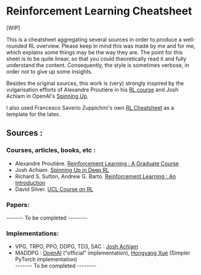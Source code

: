 # Reinforcement Learning Cheatsheet

[WIP]

This is a cheatsheet aggregating several sources in order to produce a well-rounded RL overview. Please keep in mind this was made by me and for me, which explains some things may be the way they are. 
The point for this sheet is to be quite linear, so that you could theoretically read it and fully understand the content. Consequently, the style is sometimes verbose, in order not to give up some insights. 

Besides the original sources, this work is (very) strongly inspired by the vulgarisation efforts of Alexandre Proutière in his [RL course](http://www.it.uu.se/research/systems_and_control/education/2017/relearn) and Josh Achiam in OpenAI's [Spinning Up](https://spinningup.openai.com/en/latest/).

I also used Francesco Saverio Zuppichini's own [RL Cheatsheet](https://github.com/FrancescoSaverioZuppichini/Reinforcement-Learning-Cheat-Sheet) as a template for the latex.


## Sources :

### Courses, articles, books, etc :

 - Alexandre Proutière. [Reinforcement Learning : A Graduate Course](http://www.it.uu.se/research/systems_and_control/education/2017/relearn)
 - Josh Achiam. [Spinning Up in Deep RL](https://spinningup.openai.com/en/latest/)
 - Richard S. Sutton, Andrew G. Barto. [Reinforcement Learning : An Introduction](https://web.stanford.edu/class/psych209/Readings/SuttonBartoIPRLBook2ndEd.pdf)
 - David Silver. [UCL Course on RL](http://www0.cs.ucl.ac.uk/staff/D.Silver/web/Teaching.html)


### Papers:
 ------- To be completed --------


### Implementations:
 - VPG, TRPO, PPO, DDPG, TD3, SAC : [Josh Achiam](https://spinningup.openai.com/en/latest/_modules/index.html)
 - MADDPG : [OpenAI](https://github.com/openai/maddpg/) ("official" implementation), [Hongyang Xue](https://github.com/xuehy/pytorch-maddpg) (Simpler PyTorch implementation)   
------- To be completed --------
